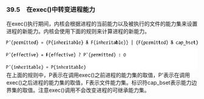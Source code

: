 ### 39.5　在exec()中转变进程能力

在exec()执行期间，内核会根据进程的当前能力以及被执行的文件的能力集来设置进程的新能力。内核会使用下面的规则来计算进程的新能力。



![985.png](../images/985.png)
在上面的规则中，P表示在调用exec()之前进程的能力集的取值，P'表示在调用exec()之后进程的能力集的取值，F表示文件能力集。标识符cap_bset表示能力边界集的取值。注意exec()调用不会改变进程的可继承能力集。

